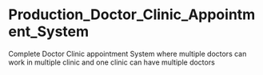 # Production_Doctor_Clinic_Appointment_System
Complete Doctor Clinic appointment System where multiple doctors can work in multiple clinic and one clinic can have multiple doctors
